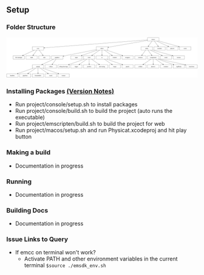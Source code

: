 ## Setup

### Folder Structure
<img src="../screenshots/directory-diagram.png">

### Installing Packages [(Version Notes)](../markdowns/versions.md)
- Run project/console/setup.sh to install packages
- Run project/console/build.sh to build the project (auto runs the executable)
- Run project/emscripten/build.sh to build the project for web
- Run project/macos/setup.sh and run Physicat.xcodeproj and hit play button

### Making a build
- Documentation in progress

### Running
- Documentation in progress

### Building Docs
- Documentation in progress

### Issue Links to Query

- If emcc on terminal won't work?
    - Activate PATH and other environment variables in the current terminal `` $source ./emsdk_env.sh ``
